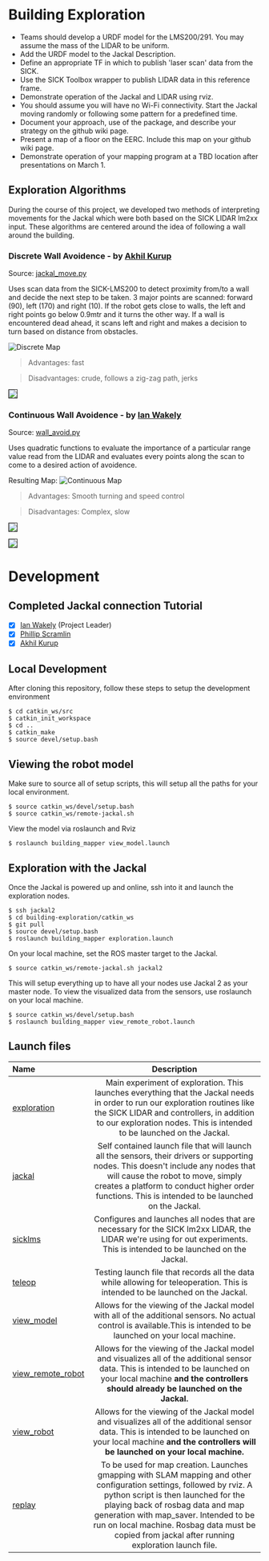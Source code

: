 # Building Exploration

- Teams should develop a URDF model for the LMS200/291. You may assume the mass of the LIDAR to be uniform.
- Add the URDF model to the Jackal Description.
- Define an appropriate TF in which to publish 'laser scan' data from the SICK.
- Use the SICK Toolbox wrapper to publish LIDAR data in this reference frame.
- Demonstrate operation of the Jackal and LIDAR using rviz.
- You should assume you will have no Wi-Fi connectivity. Start the Jackal moving randomly or following some pattern for a predefined time.
- Document your approach, use of the package, and describe your strategy on the github wiki page.
- Present a map of a floor on the EERC. Include this map on your github wiki page.
- Demonstrate operation of your mapping program at a TBD location after presentations on March 1.

## Exploration Algorithms

During the course of this project, we developed two methods of interpreting movements for the Jackal which were both based on the SICK LIDAR lm2xx input. These algorithms are centered around the idea of following a wall around the building.

### Discrete Wall Avoidence - by [Akhil Kurup](https://github.com/amkurup)
Source: [jackal_move.py](catkin_ws/src/building_mapper/scripts/jackal_move.py)

Uses scan data from the SICK-LMS200 to detect proximity from/to a wall and decide the next step to be taken. 3 major points are scanned: forward (90), left (170) and right (10). If the robot gets close to walls, the left and right points go below 0.9mtr and it turns the other way. If a wall is encountered dead ahead, it scans left and right and makes a decision to turn based on distance from obstacles.

![Discrete Map](catkin_ws/src/building_mapper/maps/map_akhil.jpeg "Resulting Map")
 
> Advantages: fast
 
> Disadvantages: crude, follows a zig-zag path, jerks

<a href="https://www.youtube.com/watch?v=SlaGViP3a7M" target="_blank"><img src= "https://img.youtube.com/vi/SlaGViP3a7M/mqdefault.jpg" border="1" /></a>

### Continuous Wall Avoidence - by [Ian Wakely](https://github.com/raveious)
Source: [wall_avoid.py](catkin_ws/src/building_mapper/scripts/wall_avoid.py)

Uses quadratic functions to evaluate the importance of a particular range value read from the LIDAR and evaluates every points along the scan to come to a desired action of avoidence.

Resulting Map:
![Continuous Map](catkin_ws/src/building_mapper/maps/map_ian.jpeg "Resulting Map")

> Advantages: Smooth turning and speed control

> Disadvantages: Complex, slow

<a href="https://www.youtube.com/watch?v=ek8rpRBjwkk" target="_blank"><img src= "https://img.youtube.com/vi/ek8rpRBjwkk/mqdefault.jpg" border="1" /></a>

<a href="https://www.youtube.com/watch?v=nWGagJHPpIU" target="_blank"><img src= "https://img.youtube.com/vi/nWGagJHPpIU/mqdefault.jpg" border="1" /></a>

# Development

## Completed Jackal connection Tutorial
- [x] [Ian Wakely](https://github.com/raveious) (Project Leader)
- [x] [Phillip Scramlin](https://github.com/pdscraml)
- [x] [Akhil Kurup](https://github.com/amkurup)

## Local Development

After cloning this repository, follow these steps to setup the development environment
```
$ cd catkin_ws/src
$ catkin_init_workspace
$ cd ..
$ catkin_make
$ source devel/setup.bash
```

## Viewing the robot model

Make sure to source all of setup scripts, this will setup all the paths for your local environment.

```
$ source catkin_ws/devel/setup.bash
$ source catkin_ws/remote-jackal.sh
```

View the model via roslaunch and Rviz

```
$ roslaunch building_mapper view_model.launch
```

## Exploration with the Jackal

Once the Jackal is powered up and online, ssh into it and launch the exploration nodes.

```
$ ssh jackal2
$ cd building-exploration/catkin_ws
$ git pull
$ source devel/setup.bash
$ roslaunch building_mapper exploration.launch
```

On your local machine, set the ROS master target to the Jackal.

```
$ source catkin_ws/remote-jackal.sh jackal2
```

This will setup everything up to have all your nodes use Jackal 2 as your master node. To view the visualized data from the sensors, use roslaunch on your local machine.

```
$ source catkin_ws/devel/setup.bash
$ roslaunch building_mapper view_remote_robot.launch
```

## Launch files

Name|Description
:---|:---:
[exploration](catkin_ws/src/building_mapper/launch/exploration.launch)|Main experiment of exploration. This launches everything that the Jackal needs in order to run our exploration routines like the SICK LIDAR and controllers, in addition to our exploration nodes. This is intended to be launched on the Jackal.
[jackal](catkin_ws/src/building_mapper/launch/jackal.launch)|Self contained launch file that will launch all the sensors, their drivers or supporting nodes. This doesn't include any nodes that will cause the robot to move, simply creates a platform to conduct higher order functions. This is intended to be launched on the Jackal.
[sicklms](catkin_ws/src/building_mapper/launch/sicklms.launch)|Configures and launches all nodes that are necessary for the SICK lm2xx LIDAR, the LIDAR we're using for out experiments. This is intended to be launched on the Jackal.
[teleop](catkin_ws/src/building_mapper/launch/teleop.launch)|Testing launch file that records all the data while allowing for teleoperation. This is intended to be launched on the Jackal.
[view_model](catkin_ws/src/building_mapper/launch/view_model.launch)|Allows for the viewing of the Jackal model with all of the additional sensors. No actual control is available.This is intended to be launched on your local machine.
[view_remote_robot](catkin_ws/src/building_mapper/launch/view_remote_robot.launch)|Allows for the viewing of the Jackal model and visualizes all of the additional sensor data. This is intended to be launched on your local machine **and the controllers should already be launched on the Jackal.**
[view_robot](catkin_ws/src/building_mapper/launch/view_robot.launch)|Allows for the viewing of the Jackal model and visualizes all of the additional sensor data. This is intended to be launched on your local machine **and the controllers will be launched on your local machine.**
[replay](catkin_ws/src/building_mapper/launch/replay.launch)|To be used for map creation. Launches gmapping with SLAM mapping and other configuration settings, followed by rviz. A python script is then launched for the playing back of rosbag data and map generation with map_saver. Intended to be run on local machine. Rosbag data must be copied from jackal after running exploration launch file.
